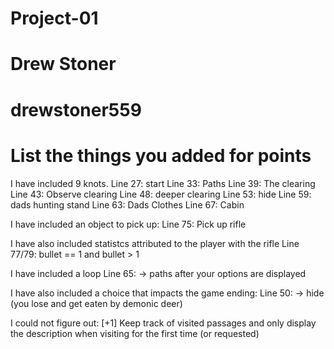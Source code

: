 # Project-01

# Drew Stoner

# drewstoner559

# List the things you added for points

I have included 9 knots. 
Line 27: start
Line 33: Paths
Line 39: The clearing
Line 43: Observe clearing
Line 48: deeper clearing 
Line 53: hide
Line 59: dads hunting stand
Line 63: Dads Clothes
Line 67: Cabin

I have included an object to pick up:
Line 75: Pick up rifle 

I have also included statistcs attributed to the player with the rifle
Line 77/79: bullet == 1 and bullet > 1


I have included a loop
Line 65: -> paths after your options are displayed

I have also included a choice that impacts the game ending:
Line 50: -> hide (you lose and get eaten by demonic deer)

I could not figure out: [+1] Keep track of visited passages and only display the description when visiting for the first time (or requested)

